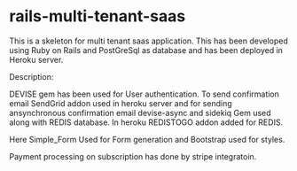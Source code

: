 # rails-multi-tenant-saas

This is a skeleton for multi tenant saas application.
This has been developed using Ruby on Rails and PostGreSql as database
and has been deployed in Heroku server.

Description:

DEVISE gem has been used for User authentication.
To send confirmation email SendGrid addon used in heroku server and for sending ansynchronous confirmation email devise-async and sidekiq Gem used along with REDIS database. In heroku REDISTOGO addon added for REDIS.

Here Simple_Form Used for Form generation and Bootstrap used for styles.

Payment processing on subscription has done by stripe integratoin.
